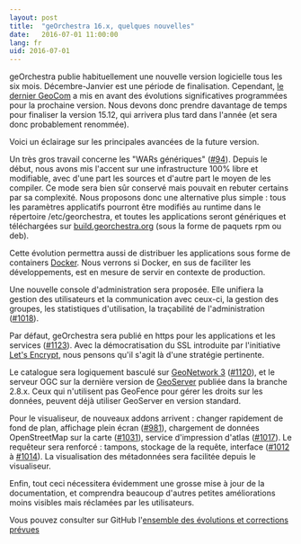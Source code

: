 ```yaml
---
layout: post
title:  "geOrchestra 16.x, quelques nouvelles"
date:   2016-07-01 11:00:00
lang: fr
uid: 2016-07-01
---
```


geOrchestra publie habituellement une nouvelle version logicielle tous les six mois. Décembre-Janvier est une période de finalisation. Cependant, [le dernier GeoCom](/blog/2015/07/01/geocom2015-compte-rendu/) a mis en avant des évolutions significatives programmées pour la prochaine version. Nous devons donc prendre davantage de temps pour finaliser la version 15.12, qui arrivera plus tard dans l'année (et sera donc probablement renommée).

Voici un éclairage sur les principales avancées de la future version.

<!--more-->

Un très gros travail concerne les "WARs génériques" ([#94](https://github.com/georchestra/georchestra/issues/94)).  Depuis le début, nous avons mis l'accent sur une infrastructure 100% libre et modifiable, avec d'une part les sources et d'autre part le moyen de les compiler. Ce mode sera bien sûr conservé mais pouvait en rebuter certains par sa complexité. Nous proposons donc une alternative plus simple : tous les paramètres applicatifs pourront être modifiés au runtime dans le répertoire /etc/georchestra, et toutes les applications seront génériques et téléchargées sur [build.georchestra.org](http://build.georchestra.org/) (sous la forme de paquets rpm ou deb).

Cette évolution permettra aussi de distribuer les applications sous forme de containers [Docker](http://www.docker.com/). Nous verrons si Docker, en sus de faciliter les développements, est en mesure de servir en contexte de production.

Une nouvelle console d'administration sera proposée. Elle unifiera la gestion des utilisateurs et la communication avec ceux-ci, la gestion des groupes, les statistiques d'utilisation, la traçabilité de l'administration ([#1018](https://github.com/georchestra/georchestra/issues/1018)).

Par défaut, geOrchestra sera publié en https pour les applications et les services ([#1123](https://github.com/georchestra/georchestra/issues/1123)). 
Avec la démocratisation du SSL introduite par l'initiative [Let's Encrypt](https://letsencrypt.org/), nous pensons qu'il s'agit là d'une stratégie pertinente.

Le catalogue sera logiquement basculé sur [GeoNetwork 3](http://geonetwork-opensource.org/) ([#1120](https://github.com/georchestra/georchestra/issues/1120)), et le serveur OGC sur la dernière version de [GeoServer](http://geoserver.org) publiée dans la branche 2.8.x. 
Ceux qui n'utilisent pas GeoFence pour gérer les droits sur les données, peuvent déjà utiliser GeoServer en version standard.

Pour le visualiseur, de nouveaux addons arrivent : changer rapidement de fond de plan, affichage plein écran ([#981](https://github.com/georchestra/georchestra/issues/981)), chargement de données OpenStreetMap sur la carte ([#1031](https://github.com/georchestra/georchestra/issues/1031)), service d'impression d'atlas ([#1017](https://github.com/georchestra/georchestra/issues/1017)). 
Le requêteur sera renforcé : tampons, stockage de la requête, interface ([#1012](https://github.com/georchestra/georchestra/issues/1012) à [#1014](https://github.com/georchestra/georchestra/issues/1014)).
La visualisation des métadonnées sera facilitée depuis le visualiseur.

Enfin, tout ceci nécessitera évidemment une grosse mise à jour de la documentation, et comprendra beaucoup d'autres petites améliorations moins visibles mais réclamées par les utilisateurs.

Vous pouvez consulter sur GitHub l'[ensemble des évolutions et corrections prévues](https://github.com/georchestra/georchestra/issues?q=is%3Aissue+milestone%3A15.12)